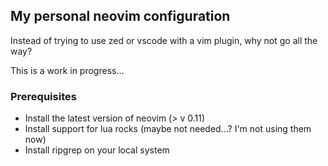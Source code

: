 ## My personal neovim configuration

Instead of trying to use zed or vscode with a vim plugin, why not go all the way?

This is a work in progress...

### Prerequisites

- Install the latest version of neovim (> v 0.11)
- Install support for lua rocks (maybe not needed...? I'm not using them now)
- Install ripgrep on your local system

